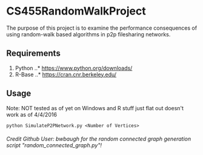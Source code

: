 # CS455RandomWalkProject

The purpose of this project is to examine the performance consequences of using random-walk based algorithms in p2p filesharing networks.

## Requirements
1. Python
..* https://www.python.org/downloads/
2. R-Base
..* https://cran.cnr.berkeley.edu/

## Usage
Note: NOT tested as of yet on Windows and R stuff just flat out doesn't work as of 4/4/2016
```
python SimulateP2PNetwork.py <Number of Vertices>
```

###### Credit Github User: bwbaugh for the random connected graph generation script "random_connected_graph.py"!
